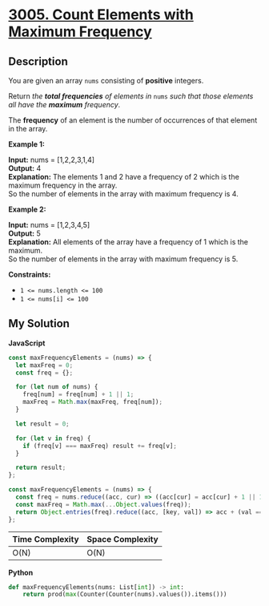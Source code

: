 # [3005. Count Elements with Maximum Frequency](https://leetcode.com/problems/count-elements-with-maximum-frequency)

## Description

You are given an array `nums` consisting of **positive** integers.

Return _the **total frequencies** of elements in_ `nums` *such that those elements all have the **maximum** frequency*.

The **frequency** of an element is the number of occurrences of that element in the array.

**Example 1:**

**Input:** nums = \[1,2,2,3,1,4\]  
**Output:** 4  
**Explanation:** The elements 1 and 2 have a frequency of 2 which is the maximum frequency in the array.  
So the number of elements in the array with maximum frequency is 4.

**Example 2:**

**Input:** nums = \[1,2,3,4,5\]  
**Output:** 5  
**Explanation:** All elements of the array have a frequency of 1 which is the maximum.  
So the number of elements in the array with maximum frequency is 5.

**Constraints:**

- `1 <= nums.length <= 100`
- `1 <= nums[i] <= 100`

## My Solution

**JavaScript**

```js
const maxFrequencyElements = (nums) => {
  let maxFreq = 0;
  const freq = {};

  for (let num of nums) {
    freq[num] = freq[num] + 1 || 1;
    maxFreq = Math.max(maxFreq, freq[num]);
  }

  let result = 0;

  for (let v in freq) {
    if (freq[v] === maxFreq) result += freq[v];
  }

  return result;
};
```

```js
const maxFrequencyElements = (nums) => {
  const freq = nums.reduce((acc, cur) => ((acc[cur] = acc[cur] + 1 || 1), acc), {});
  const maxFreq = Math.max(...Object.values(freq));
  return Object.entries(freq).reduce((acc, [key, val]) => acc + (val === maxFreq ? val : 0), 0);
};
```

| Time Complexity | Space Complexity |
| --------------- | ---------------- |
| O(N)            | O(N)             |

**Python**

```py
def maxFrequencyElements(nums: List[int]) -> int:
    return prod(max(Counter(Counter(nums).values()).items()))
```
